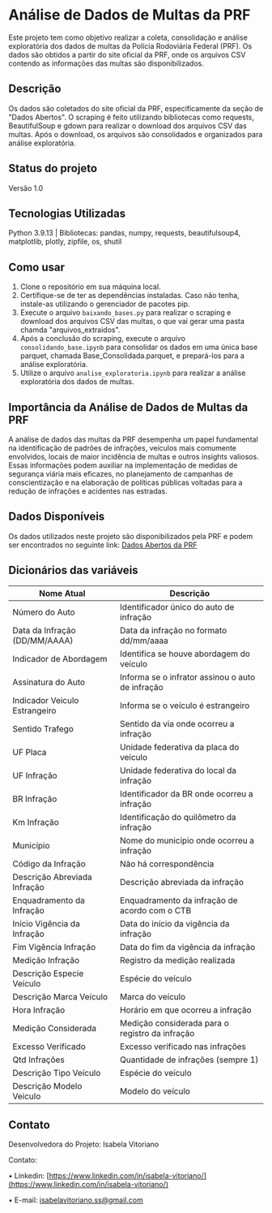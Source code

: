 # Análise de Dados de Multas da PRF

Este projeto tem como objetivo realizar a coleta, consolidação e análise exploratória dos dados de multas da Polícia Rodoviária Federal (PRF). Os dados são obtidos a partir do site oficial da PRF, onde os arquivos CSV contendo as informações das multas são disponibilizados.

## Descrição

Os dados são coletados do site oficial da PRF, especificamente da seção de "Dados Abertos". O scraping é feito utilizando bibliotecas como requests, BeautifulSoup e gdown para realizar o download dos arquivos CSV das multas. Após o download, os arquivos são consolidados e organizados para análise exploratória.

## Status do projeto

Versão 1.0

## Tecnologias Utilizadas

Python 3.9.13 | Bibliotecas: pandas, numpy, requests, beautifulsoup4, matplotlib, plotly, zipfile, os, shutil

## Como usar

1. Clone o repositório em sua máquina local.
2. Certifique-se de ter as dependências instaladas. Caso não tenha, instale-as utilizando o gerenciador de pacotes pip.
3. Execute o arquivo `baixando_bases.py` para realizar o scraping e download dos arquivos CSV das multas, o que vai gerar uma pasta chamda "arquivos_extraidos".
4. Após a conclusão do scraping, execute o arquivo `consolidando_base.ipynb` para consolidar os dados em uma única base parquet, chamada Base_Consolidada.parquet, e prepará-los para a análise exploratória.
5. Utilize o arquivo `analise_exploratoria.ipynb` para realizar a análise exploratória dos dados de multas.

## Importância da Análise de Dados de Multas da PRF

A análise de dados das multas da PRF desempenha um papel fundamental na identificação de padrões de infrações, veículos mais comumente envolvidos, locais de maior incidência de multas e outros insights valiosos. Essas informações podem auxiliar na implementação de medidas de segurança viária mais eficazes, no planejamento de campanhas de conscientização e na elaboração de políticas públicas voltadas para a redução de infrações e acidentes nas estradas.

## Dados Disponíveis

Os dados utilizados neste projeto são disponibilizados pela PRF e podem ser encontrados no seguinte link: [Dados Abertos da PRF](https://www.gov.br/prf/pt-br/acesso-a-informacao/dados-abertos/dados-abertos-da-prf)

## Dicionários das variáveis

| Nome Atual                         | Descrição                                        |
|------------------------------------|--------------------------------------------------|
| Número do Auto                     | Identificador único do auto de infração          |
| Data da Infração (DD/MM/AAAA)      | Data da infração no formato dd/mm/aaaa           |
| Indicador de Abordagem             | Identifica se houve abordagem do veículo         |
| Assinatura do Auto                 | Informa se o infrator assinou o auto de infração |
| Indicador Veiculo Estrangeiro      | Informa se o veículo é estrangeiro               |
| Sentido Trafego                    | Sentido da via onde ocorreu a infração           |
| UF Placa                           | Unidade federativa da placa do veículo           |
| UF Infração                        | Unidade federativa do local da infração          |
| BR Infração                        | Identificador da BR onde ocorreu a infração      |
| Km Infração                        | Identificação do quilômetro da infração          |
| Município                          | Nome do município onde ocorreu a infração        |
| Código da Infração                 | Não há correspondência                           |
| Descrição Abreviada Infração       | Descrição abreviada da infração                  |
| Enquadramento da Infração          | Enquadramento da infração de acordo com o CTB    |
| Início Vigência da Infração        | Data do início da vigência da infração           |
| Fim Vigência Infração              | Data do fim da vigência da infração              |
| Medição Infração                   | Registro da medição realizada                    |
| Descrição Especie Veículo          | Espécie do veículo                               |
| Descrição Marca Veículo            | Marca do veículo                                 |
| Hora Infração                      | Horário em que ocorreu a infração                |
| Medição Considerada                | Medição considerada para o registro da infração  |
| Excesso Verificado                 | Excesso verificado nas infrações                 |
| Qtd Infrações                      | Quantidade de infrações (sempre 1)               |
| Descrição Tipo Veículo             | Espécie do veículo                               |
| Descrição Modelo Veiculo           | Modelo do veículo                                |

## Contato

Desenvolvedora do Projeto: Isabela Vitoriano

Contato:

• Linkedin: [https://www.linkedin.com/in/isabela-vitoriano/](https://www.linkedin.com/in/isabela-vitoriano/)

• E-mail: [isabelavitoriano.ss@gmail.com](isabelavitoriano.ss@gmail.com)
